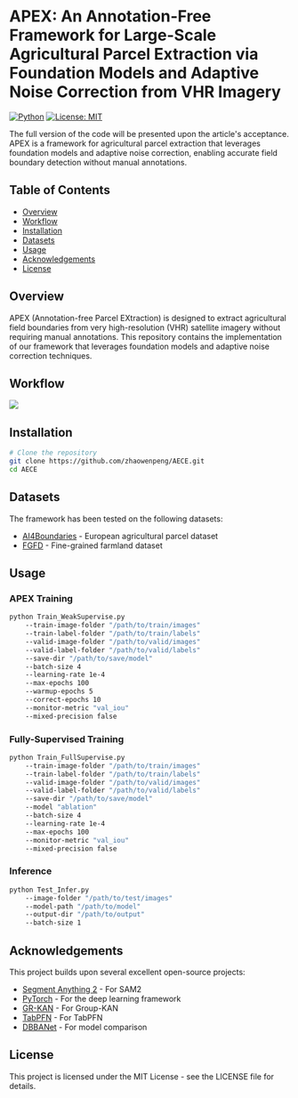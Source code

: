 # APEX: An Annotation-Free Framework for Large-Scale Agricultural Parcel Extraction via Foundation Models and Adaptive Noise Correction from VHR Imagery

[![Python](https://img.shields.io/badge/Python-3.8+-blue.svg)](https://www.python.org/)
[![License: MIT](https://img.shields.io/badge/License-MIT-green.svg)](https://opensource.org/licenses/MIT)

The full version of the code will be presented upon the article's acceptance. APEX is a framework for agricultural parcel extraction that leverages foundation models and adaptive noise correction, enabling accurate field boundary detection without manual annotations.

## Table of Contents

- [Overview](#overview)
- [Workflow](#workflow)
- [Installation](#installation)
- [Datasets](#datasets)
- [Usage](#usage)
- [Acknowledgements](#acknowledgements)
- [License](#license)

## Overview

APEX (Annotation-free Parcel EXtraction) is designed to extract agricultural field boundaries from very high-resolution (VHR) satellite imagery without requiring manual annotations. This repository contains the implementation of our framework that leverages foundation models and adaptive noise correction techniques.

## Workflow

![](image/Flowchart.jpg)

## Installation

```bash
# Clone the repository
git clone https://github.com/zhaowenpeng/AECE.git
cd AECE
```

## Datasets

The framework has been tested on the following datasets:

- [AI4Boundaries](http://data.europa.eu/89h/0e79ce5d-e4c8-4721-8773-59a4acf2c9c9) - European agricultural parcel dataset
- [FGFD](https://pan.baidu.com/s/1kdGAowJ2Dcqyn-dUQWLHJA?pwd=FGFD) - Fine-grained farmland dataset

## Usage

### APEX Training

```bash
python Train_WeakSupervise.py 
    --train-image-folder "/path/to/train/images" 
    --train-label-folder "/path/to/train/labels" 
    --valid-image-folder "/path/to/valid/images" 
    --valid-label-folder "/path/to/valid/labels" 
    --save-dir "/path/to/save/model" 
    --batch-size 4 
    --learning-rate 1e-4 
    --max-epochs 100 
    --warmup-epochs 5 
    --correct-epochs 10 
    --monitor-metric "val_iou" 
    --mixed-precision false
```

### Fully-Supervised Training

```bash
python Train_FullSupervise.py 
    --train-image-folder "/path/to/train/images" 
    --train-label-folder "/path/to/train/labels" 
    --valid-image-folder "/path/to/valid/images" 
    --valid-label-folder "/path/to/valid/labels" 
    --save-dir "/path/to/save/model" 
    --model "ablation" 
    --batch-size 4 
    --learning-rate 1e-4 
    --max-epochs 100 
    --monitor-metric "val_iou" 
    --mixed-precision false
```

### Inference

```bash
python Test_Infer.py 
    --image-folder "/path/to/test/images" 
    --model-path "/path/to/model" 
    --output-dir "/path/to/output" 
    --batch-size 1
```

## Acknowledgements

This project builds upon several excellent open-source projects:

- [Segment Anything 2](https://github.com/facebookresearch/sam2) - For SAM2
- [PyTorch](https://github.com/pytorch/pytorch) - For the deep learning framework
- [GR-KAN](https://github.com/Adamdad/kat) - For Group-KAN
- [TabPFN](https://github.com/PriorLabs/TabPFN) - For TabPFN
- [DBBANet](https://github.com/Henryjiepanli/DBBANet) - For model comparison

## License

This project is licensed under the MIT License - see the LICENSE file for details.
